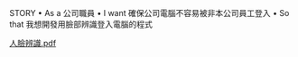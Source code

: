 STORY
• As a 公司職員
• I want 確保公司電腦不容易被非本公司員工登入
• So that 我想開發用臉部辨識登入電腦的程式





[人臉辨識.pdf](https://github.com/Hungtom831206/Face-Recognition/files/13997670/default.pdf)
